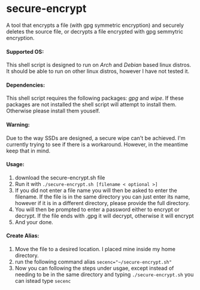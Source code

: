 # secure-encrypt
A tool that encrypts a file (with gpg symmetric encryption) and securely deletes the source file, or decrypts a file encrypted with gpg semmytric encryption.


#### Supported OS:
This shell script is designed to run on *Arch* and *Debian* based linux distros. It should be able to run on other linux distros, however I have not tested it.


#### Dependencies:
This shell script requires the following packages: *gpg* and *wipe*. If these packages are not installed the shell script will attempt to install them. Otherwise please install them youself.

#### Warning:
Due to the way SSDs are designed, a secure wipe can't be achieved. I'm currently trying to see if there is a workaround. However, in the meantime keep that in mind.

#### Usage:
1. download the secure-encrypt.sh file
2. Run it with `./secure-encrypt.sh [filename < optional >]`
3. If you did not enter a file name you will then be asked to enter the filename. If the file is in the same directory you can just enter its name, however if it is in a different directory, please provide the full directory.
4. You will then be prompted to enter a password either to encrypt or decrypt. If the file ends with .gpg it will decrypt, otherwise it will encrypt
5. And your done.


#### Create Alias:
1. Move the file to a desired location. I placed mine inside my home directory.
2. run the following command alias `secenc="~/secure-encrypt.sh"`
3. Now you can following the steps under usgae, except instead of needing to be in the same directory and typing `./secure-encrypt.sh` you can istead type `secenc`
